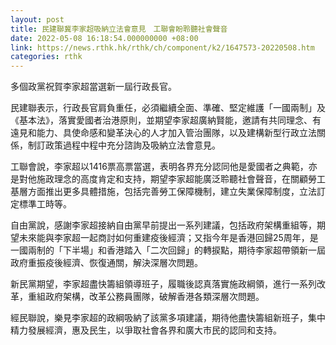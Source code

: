 ```yaml
---
layout: post
title: 民建聯冀李家超吸納立法會意見　工聯會盼聆聽社會聲音
date: 2022-05-08 16:18:54.000000000 +08:00
link: https://news.rthk.hk/rthk/ch/component/k2/1647573-20220508.htm
categories: rthk
---
```


多個政黨祝賀李家超當選新一屆行政長官。

民建聯表示，行政長官肩負重任，必須繼續全面、準確、堅定維護「一國兩制」及《基本法》，落實愛國者治港原則，並期望李家超廣納賢能，邀請有共同理念、有遠見和能力、具使命感和變革決心的人才加入管治團隊，以及建構新型行政立法關係，制訂政策過程中程中充分諮詢及吸納立法會意見。

工聯會說，李家超以1416票高票當選，表明各界充分認同他是愛國者之典範，亦是對他施政理念的高度肯定和支持，期望李家超能廣泛聆聽社會聲音，在關顧勞工基層方面推出更多具體措施，包括完善勞工保障機制，建立失業保障制度，立法訂定標準工時等。

自由黨說，感謝李家超接納自由黨早前提出一系列建議，包括政府架構重組等，期望未來能與李家超一起商討如何重建疫後經濟；又指今年是香港回歸25周年，是一國兩制的「下半場」和香港踏入「二次回歸」的轉捩點，期待李家超帶領新一屆政府重振疫後經濟、恢復通關，解決深層次問題。

新民黨期望，李家超盡快籌組領導班子，履職後認真落實施政綱領，進行一系列改革，重組政府架構，改革公務員團隊，破解香港各類深層次問題。

經民聯說，樂見李家超的政綱吸納了該黨多項建議，期待他盡快籌組新班子，集中精力發展經濟，惠及民生，以爭取社會各界和廣大市民的認同和支持。
